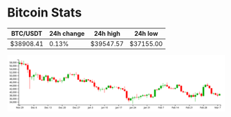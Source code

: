 # Bitcoin Stats

BTC/USDT|24h change|24h high|24h low|
|---|---|---|---|
|$38908.41|0.13%|$39547.57|$37155.00|

<img src="./chart.svg">
